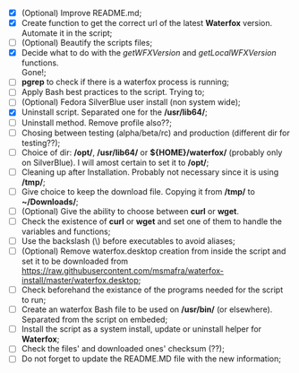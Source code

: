 - [X] \(Optional) Improve README.md;
- [X] Create function to get the correct url of the latest **Waterfox** version. Automate it in the script;
- [ ] \(Optional) Beautify the scripts files;
- [X] Decide what to do with the *getWFXVersion* and *getLocalWFXVersion* functions.  
Gone!;
- [ ] **pgrep** to check if there is a waterfox process is running;
- [ ] Apply Bash best practices to the script. Trying to;
- [ ] \(Optional) Fedora SilverBlue user install (non system wide);
- [X] Uninstall script. Separated one for the **/usr/lib64/**;
- [ ] Uninstall method. Remove profile also??;
- [ ] Chosing between testing (alpha/beta/rc) and production (different dir for testing??);
- [ ] Choice of dir: **/opt/**, **/usr/lib64/** or **${HOME}/waterfox/** (probably only on SilverBlue). I will amost certain to set it to **/opt/**;
- [ ] Cleaning up after Installation. Probably not necessary since it is using **/tmp/**;
- [ ] Give choice to keep the download file. Copying it from **/tmp/** to **~/Downloads/**;
- [ ] \(Optional) Give the ability to choose between **curl** or **wget**.
- [ ] Check the existence of **curl** or **wget** and set one of them to handle the variables and functions;
- [ ] Use the backslash (\\) before executables to avoid aliases;
- [ ] \(Optional) Remove waterfox.desktop creation from inside the script and set it to be downloaded from  
https://raw.githubusercontent.com/msmafra/waterfox-install/master/waterfox.desktop;
- [ ] Check beforehand the existance of the programs needed for the script to run;
- [ ] Create an waterfox Bash file to be used on **/usr/bin/** (or elsewhere). Separated from the script on embeded;
- [ ] Install the script as a system install, update or uninstall helper for **Waterfox**;
- [ ] Check the files' and downloaded ones' checksum (??);
- [ ] Do not forget to update the README.MD file with the new information;
